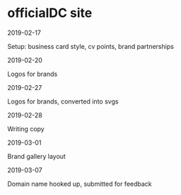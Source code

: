 # officialDC site

2019-02-17 

Setup: business card style, cv points, brand partnerships

2019-02-20 

Logos for brands 

2019-02-27

Logos for brands, converted into svgs

2019-02-28

Writing copy 

2019-03-01

Brand gallery layout

2019-03-07

Domain name hooked up, submitted for feedback